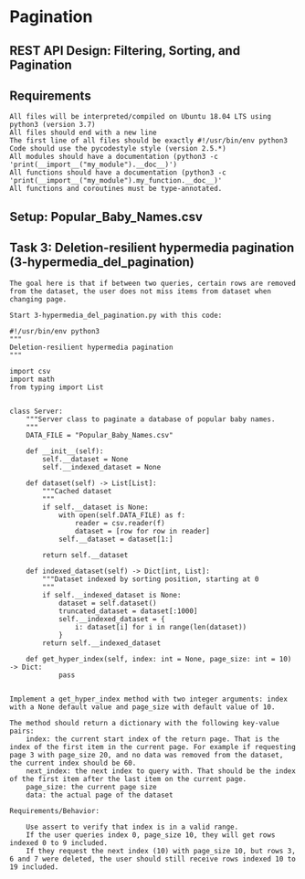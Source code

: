 # Pagination

## REST API Design: Filtering, Sorting, and Pagination

## Requirements

    All files will be interpreted/compiled on Ubuntu 18.04 LTS using python3 (version 3.7)
    All files should end with a new line
    The first line of all files should be exactly #!/usr/bin/env python3
    Code should use the pycodestyle style (version 2.5.*)
    All modules should have a documentation (python3 -c 'print(__import__("my_module").__doc__)')
    All functions should have a documentation (python3 -c 'print(__import__("my_module").my_function.__doc__)'
    All functions and coroutines must be type-annotated.

## Setup: Popular_Baby_Names.csv

## Task 3: Deletion-resilient hypermedia pagination (3-hypermedia_del_pagination)

    The goal here is that if between two queries, certain rows are removed from the dataset, the user does not miss items from dataset when changing page.

    Start 3-hypermedia_del_pagination.py with this code:

    #!/usr/bin/env python3
    """
    Deletion-resilient hypermedia pagination
    """

    import csv
    import math
    from typing import List


    class Server:
        """Server class to paginate a database of popular baby names.
        """
        DATA_FILE = "Popular_Baby_Names.csv"

        def __init__(self):
            self.__dataset = None
            self.__indexed_dataset = None

        def dataset(self) -> List[List]:
            """Cached dataset
            """
            if self.__dataset is None:
                with open(self.DATA_FILE) as f:
                    reader = csv.reader(f)
                    dataset = [row for row in reader]
                self.__dataset = dataset[1:]

            return self.__dataset

        def indexed_dataset(self) -> Dict[int, List]:
            """Dataset indexed by sorting position, starting at 0
            """
            if self.__indexed_dataset is None:
                dataset = self.dataset()
                truncated_dataset = dataset[:1000]
                self.__indexed_dataset = {
                    i: dataset[i] for i in range(len(dataset))
                }
            return self.__indexed_dataset

        def get_hyper_index(self, index: int = None, page_size: int = 10) -> Dict:
                pass


    Implement a get_hyper_index method with two integer arguments: index with a None default value and page_size with default value of 10.

    The method should return a dictionary with the following key-value pairs:
        index: the current start index of the return page. That is the index of the first item in the current page. For example if requesting page 3 with page_size 20, and no data was removed from the dataset, the current index should be 60.
        next_index: the next index to query with. That should be the index of the first item after the last item on the current page.
        page_size: the current page size
        data: the actual page of the dataset

    Requirements/Behavior:

        Use assert to verify that index is in a valid range.
        If the user queries index 0, page_size 10, they will get rows indexed 0 to 9 included.
        If they request the next index (10) with page_size 10, but rows 3, 6 and 7 were deleted, the user should still receive rows indexed 10 to 19 included.


